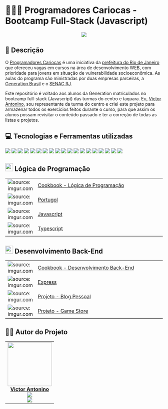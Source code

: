 # 👨🏻‍💻 Programadores Cariocas - Bootcamp Full-Stack (Javascript)

<div align="center">
	<img src="https://i.imgur.com/8etRHYk.png">
</div>

## 💬 Descrição

O [Programadores Cariocas](https://www.eduardopaes.com.br/programadores-cariocas-inscricoes-abertas-para-jovens-de-17-a-29-anos-no-programa-da-prefeitura-do-rio/) é uma iniciativa da [prefeitura do Rio de Janeiro](https://prefeitura.rio/) que ofereceu vagas em cursos na área de desenvolvimento WEB, com prioridade para jovens em situação de vulnerabilidade socioeconômica. As aulas do programa são ministradas por duas empresas parceiras, a [Generation Brasil](https://brazil.generation.org/) e o [SENAC RJ](https://www.google.com/url?sa=t&rct=j&q=&esrc=s&source=web&cd=&cad=rja&uact=8&ved=2ahUKEwjt4LPd85z7AhWGpJUCHWcgCnAQFnoECAkQAQ&url=http%3A%2F%2Fwww.senac.br%2F&usg=AOvVaw3e6kcevB-SqoS2qnV6RuXz).

Este repositório é voltado aos alunos da Generation matriculados no bootcamp full-stack (Javascript) das turmas do centro e taquara. Eu, [Victor Antonino](https://github.com/Anttonino), sou representante da turma do centro e criei este projeto para armazenar todos os exercícios feitos durante o curso, para que assim os alunos possam revisitar o conteúdo passado e ter a correção de todas as listas e projetos.

## 💻 Tecnologias e Ferramentas utilizadas 
<div align="left">
<img src="https://img.shields.io/badge/HTML5-E34F26?style=for-the-badge&logo=html5&logoColor=white">
<img src="https://img.shields.io/badge/CSS3-1572B6?style=for-the-badge&logo=css3&logoColor=white">
<img src="https://img.shields.io/badge/JavaScript-323330?style=for-the-badge&logo=javascript&logoColor=F7DF1E">
<img src="https://img.shields.io/badge/TypeScript-007ACC?style=for-the-badge&logo=typescript&logoColor=white">
<img src="https://img.shields.io/badge/npm-CB3837?style=for-the-badge&logo=npm&logoColor=white">
<img src="https://img.shields.io/badge/Node.js-339933?style=for-the-badge&logo=nodedotjs&logoColor=white">
<img src="https://img.shields.io/badge/MySQL-005C84?style=for-the-badge&logo=mysql&logoColor=white">
<img src="https://img.shields.io/badge/nestjs-E0234E?style=for-the-badge&logo=nestjs&logoColor=white">
<img src="https://img.shields.io/badge/JWT-000000?style=for-the-badge&logo=JSON%20web%20tokens&logoColor=white">
<img src="https://img.shields.io/badge/Jest-C21325?style=for-the-badge&logo=jest&logoColor=white">
<img src="https://img.shields.io/badge/Swagger-85EA2D?style=for-the-badge&logo=Swagger&logoColor=white">
<img src="https://img.shields.io/badge/Heroku-430098?style=for-the-badge&logo=heroku&logoColor=white">
<img src="https://img.shields.io/badge/React-20232A?style=for-the-badge&logo=react&logoColor=61DAFB">
<img src="https://img.shields.io/badge/Figma-F24E1E?style=for-the-badge&logo=figma&logoColor=white">
<img src="https://img.shields.io/badge/Bootstrap-563D7C?style=for-the-badge&logo=bootstrap&logoColor=white">
<img src="https://img.shields.io/badge/GIT-E44C30?style=for-the-badge&logo=git&logoColor=white">
<img src="https://img.shields.io/badge/GitHub-100000?style=for-the-badge&logo=github&logoColor=white">
<img src="https://img.shields.io/badge/VSCode-0078D4?style=for-the-badge&logo=visual%20studio%20code&logoColor=white">
<img src="https://img.shields.io/badge/Insomnia-5849be?style=for-the-badge&logo=Insomnia&logoColor=white">
</div>

<h2><img src="https://cdn-icons-png.flaticon.com/512/2621/2621040.png" title="source: imgur.com" width="25px"/> Lógica de Programação</h2>

<table width="100%">
	<tr>
        <td width="70px"><img src="https://cdn-icons-png.flaticon.com/512/7984/7984225.png" title="source: imgur.com" /></td>
        <td width="400px"><a href="https://github.com/Anttonino/bootcamp-generation/blob/main/L%C3%B3gica%20de%20Programa%C3%A7%C3%A3o/Cookbook%20-%20L%C3%B3gica%20de%20Programa%C3%A7%C3%A3o/README.md">Cookbook - Lógica de Programação</a></td>
  </tr>
  <tr>
        <td><img src="https://i.imgur.com/y9wkmaF.png" title="source: imgur.com"/></td>
        <td><a href="https://github.com/Anttonino/bootcamp-generation/tree/main/L%C3%B3gica%20de%20Programa%C3%A7%C3%A3o/Portugol">Portugol</a></td>
    </tr>
    <tr>
        <td><img src="https://i.imgur.com/r9lrbPG.png" title="source: imgur.com"/></td>
        <td><a href="https://github.com/Anttonino/bootcamp-generation/tree/main/L%C3%B3gica%20de%20Programa%C3%A7%C3%A3o/Javascript">Javascript</a></td>
    </tr>
    <tr>
        <td><img src="https://cdn-icons-png.flaticon.com/512/5968/5968381.png" title="source: imgur.com" /></td>
        <td><a href="https://github.com/Anttonino/bootcamp-generation/tree/main/L%C3%B3gica%20de%20Programa%C3%A7%C3%A3o/Typescript">Typescript</a></td>
    </tr>
</table>

<h2><img src="https://cdn-icons-png.flaticon.com/512/6213/6213731.png" title="source: imgur.com" width="25px"/> Desenvolvimento Back-End</h2>

<table width="100%">
	<tr>
        <td width="70px"><img src="https://cdn-icons-png.flaticon.com/512/7984/7984225.png" title="source: imgur.com" /></td>
        <td width="400px"><a href="https://github.com/Anttonino/bootcamp-generation/blob/main/Desenvolvimento%20Back-end/Back-End%20Cookbook/README.md">Cookbook - Desenvolvimento Back-End</a></td>
    </tr>
    <tr>
        <td><img src="https://upload.wikimedia.org/wikipedia/commons/thumb/8/88/Status_iucn_EX_icon.svg/480px-Status_iucn_EX_icon.svg.png" title="source: imgur.com"/></td>
        <td><a href="https://github.com/Anttonino/bootcamp-generation/tree/main/Desenvolvimento%20Back-end/Express">Express</a></td>
    </tr>
        <tr>
        <td><img src="https://cdn-icons-png.flaticon.com/512/4118/4118402.png" title="source: imgur.com"/></td>
        <td><a href="https://github.com/Anttonino/bootcamp-generation/tree/main/Desenvolvimento%20Back-end/Blog%20Pessoal">Projeto - Blog Pessoal</a></td>
    </tr>
    <tr>
        <td><img src="https://cdn-icons-png.flaticon.com/512/5804/5804857.png" title="source: imgur.com"/></td>
        <td><a href="https://github.com/Anttonino/bootcamp-generation/tree/main/Desenvolvimento%20Back-end/Loja%20de%20games">Projeto - Game Store</a></td>
    </tr>
</table>

## 👨‍🎓 Autor do Projeto

<table>
  <tr>
    <td align="center">
      <a href="https://github.com/Anttonino"><img src="https://avatars.githubusercontent.com/u/99145534?v=4" width="140px">
        <br>
        <b>Victor Antonino</b>
      </a>
      <br>
      <sub>
      <img src="https://img.shields.io/badge/LinkedIn-0077B5?style=for-the-badge&logo=linkedin&logoColor=white">
      <br>
      <img src="https://img.shields.io/badge/GitHub-100000?style=for-the-badge&logo=github&logoColor=white">
      </sub>    
    </td>
</tr>
</table>
